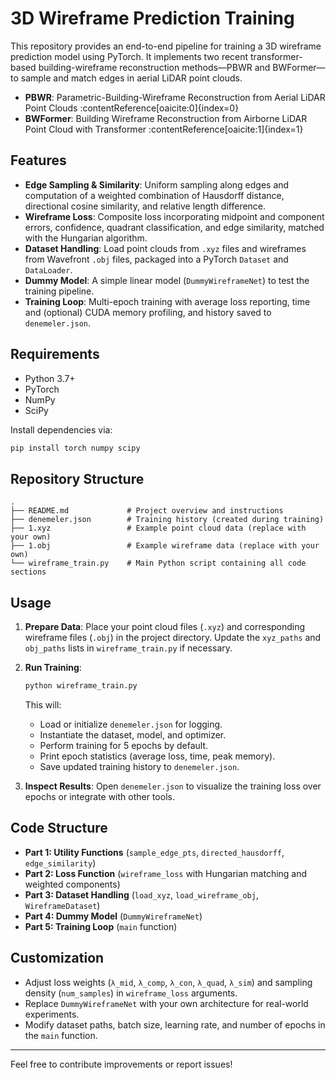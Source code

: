 # 3D Wireframe Prediction Training

This repository provides an end-to-end pipeline for training a 3D wireframe prediction model using PyTorch. It implements two recent transformer-based building-wireframe reconstruction methods—PBWR and BWFormer—to sample and match edges in aerial LiDAR point clouds.

- **PBWR**: Parametric-Building-Wireframe Reconstruction from Aerial LiDAR Point Clouds :contentReference[oaicite:0]{index=0}  
- **BWFormer**: Building Wireframe Reconstruction from Airborne LiDAR Point Cloud with Transformer :contentReference[oaicite:1]{index=1}


## Features

* **Edge Sampling & Similarity**: Uniform sampling along edges and computation of a weighted combination of Hausdorff distance, directional cosine similarity, and relative length difference.
* **Wireframe Loss**: Composite loss incorporating midpoint and component errors, confidence, quadrant classification, and edge similarity, matched with the Hungarian algorithm.
* **Dataset Handling**: Load point clouds from `.xyz` files and wireframes from Wavefront `.obj` files, packaged into a PyTorch `Dataset` and `DataLoader`.
* **Dummy Model**: A simple linear model (`DummyWireframeNet`) to test the training pipeline.
* **Training Loop**: Multi-epoch training with average loss reporting, time and (optional) CUDA memory profiling, and history saved to `denemeler.json`.

## Requirements

* Python 3.7+
* PyTorch
* NumPy
* SciPy

Install dependencies via:

```bash
pip install torch numpy scipy
```

## Repository Structure

```plaintext
.
├── README.md             # Project overview and instructions
├── denemeler.json        # Training history (created during training)
├── 1.xyz                 # Example point cloud data (replace with your own)
├── 1.obj                 # Example wireframe data (replace with your own)
└── wireframe_train.py    # Main Python script containing all code sections
```

## Usage

1. **Prepare Data**: Place your point cloud files (`.xyz`) and corresponding wireframe files (`.obj`) in the project directory. Update the `xyz_paths` and `obj_paths` lists in `wireframe_train.py` if necessary.

2. **Run Training**:

   ```bash
   python wireframe_train.py
   ```

   This will:

   * Load or initialize `denemeler.json` for logging.
   * Instantiate the dataset, model, and optimizer.
   * Perform training for 5 epochs by default.
   * Print epoch statistics (average loss, time, peak memory).
   * Save updated training history to `denemeler.json`.

3. **Inspect Results**: Open `denemeler.json` to visualize the training loss over epochs or integrate with other tools.

## Code Structure

* **Part 1: Utility Functions** (`sample_edge_pts`, `directed_hausdorff`, `edge_similarity`)
* **Part 2: Loss Function** (`wireframe_loss` with Hungarian matching and weighted components)
* **Part 3: Dataset Handling** (`load_xyz`, `load_wireframe_obj`, `WireframeDataset`)
* **Part 4: Dummy Model** (`DummyWireframeNet`)
* **Part 5: Training Loop** (`main` function)

## Customization

* Adjust loss weights (`λ_mid`, `λ_comp`, `λ_con`, `λ_quad`, `λ_sim`) and sampling density (`num_samples`) in `wireframe_loss` arguments.
* Replace `DummyWireframeNet` with your own architecture for real-world experiments.
* Modify dataset paths, batch size, learning rate, and number of epochs in the `main` function.

---

Feel free to contribute improvements or report issues!
